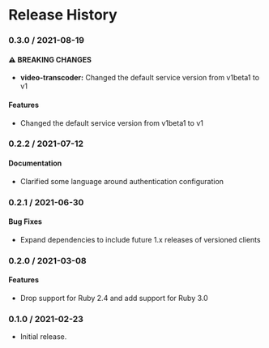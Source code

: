 # Release History

### 0.3.0 / 2021-08-19

#### ⚠ BREAKING CHANGES

* **video-transcoder:** Changed the default service version from v1beta1 to v1

#### Features

* Changed the default service version from v1beta1 to v1

### 0.2.2 / 2021-07-12

#### Documentation

* Clarified some language around authentication configuration

### 0.2.1 / 2021-06-30

#### Bug Fixes

* Expand dependencies to include future 1.x releases of versioned clients

### 0.2.0 / 2021-03-08

#### Features

* Drop support for Ruby 2.4 and add support for Ruby 3.0

### 0.1.0 / 2021-02-23

* Initial release.

